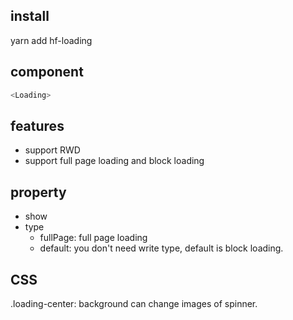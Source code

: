 ## install

yarn add hf-loading

## component

```javascript
<Loading>
```

## features

- support RWD
- support full page loading and block loading

## property

- show
- type
  - fullPage: full page loading
  - default: you don't need write type, default is block loading.

## CSS

.loading-center: background can change images of spinner.
